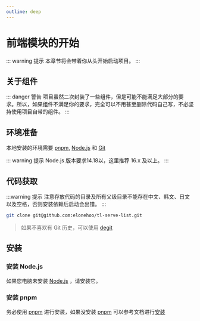 ```yaml
---
outline: deep
---
```


# 前端模块的开始

::: warning 提示
本章节将会带着你从头开始启动项目。
:::

## 关于组件

::: danger 警告
项目虽然二次封装了一些组件，但是可能不能满足大部分的要求。所以，如果组件不满足你的要求，完全可以不用甚至删除代码自己写，不必坚持使用项目自带的组件。
:::

## 环境准备

本地安装的环境需要 [pnpm](https://pnpm.io/zh/), [Node.js](https://nodejs.org/zh-cn/) 和 [Git](https://git-scm.com/)

::: warning 提示
Node.js 版本要求14.18以，这里推荐 16.x 及以上。
:::

## 代码获取

:::warning 提示
注意存放代码的目录及所有父级目录不能存在中文、韩文、日文以及空格，否则安装依赖后启动会出错。
:::

```sh
git clone git@github.com:elonehoo/tl-serve-list.git
```

> 如果不喜欢有 Git 历史，可以使用 [degit](https://github.com/Rich-Harris/degit)

## 安装

### 安装 Node.js

如果您电脑未安装 [Node.js](https://nodejs.org/zh-cn/) ，请安装它。

### 安装 pnpm

务必使用 [pnpm](https://pnpm.io/zh/) 进行安装，如果没安装 [pnpm](https://pnpm.io/zh/) 可以参考文档进行[安装](https://pnpm.io/zh/installation#%E9%80%9A%E8%BF%87-npm-%E5%AE%89%E8%A3%85)

